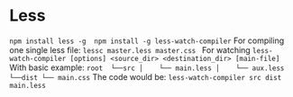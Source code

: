 # Less 

``
npm install less -g 
npm install -g less-watch-compiler
``
For compiling one single less file:
``
lessc master.less master.css 
``
For watching 
``
less-watch-compiler [options] <source_dir> <destination_dir> [main-file]
``
With basic example: 
``
 root 
 └──src
 │    └── main.less
 │    └── aux.less
 └──dist
      └── main.css
``
The code would be: 
``
less-watch-compiler src dist main.less
``

